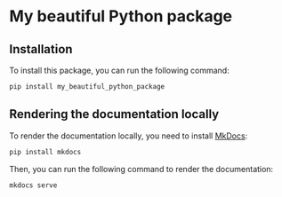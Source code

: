 # My beautiful Python package

## Installation

To install this package, you can run the following command:

```bash
pip install my_beautiful_python_package
```

## Rendering the documentation locally

To render the documentation locally, you need to install [MkDocs](https://www.mkdocs.org/):

```bash
pip install mkdocs
```

Then, you can run the following command to render the documentation:

```bash
mkdocs serve
```

